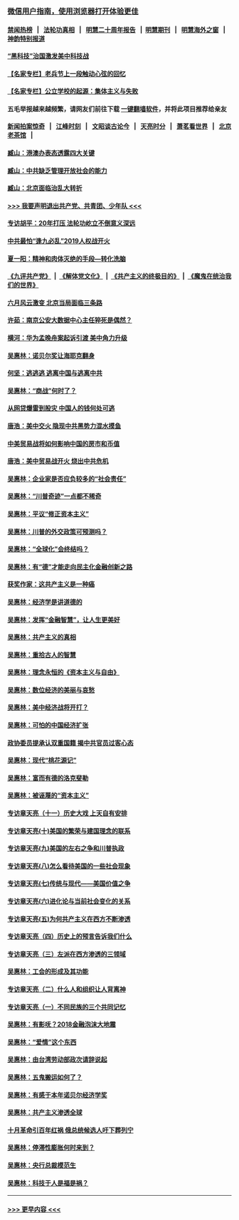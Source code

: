 ### [微信用户指南，使用浏览器打开体验更佳](https://github.com/gfw-breaker/banned-news1/blob/master/indexes/wechat-guide.md?t=0)
#### [禁闻热榜](热点新闻.md?t=0)  &nbsp;&nbsp;|&nbsp;&nbsp; [法轮功真相](https://github.com/gfw-breaker/truth/blob/master/README.md?t=0) &nbsp;&nbsp;|&nbsp;&nbsp; [明慧二十周年报告](https://github.com/gfw-breaker/mh-reports/blob/master/README.md?t=0) &nbsp;&nbsp;|&nbsp;&nbsp;[明慧期刊](https://github.com/gfw-breaker/mh-qikan) &nbsp;&nbsp;|&nbsp;&nbsp; [明慧海外之窗](https://github.com/gfw-breaker/mh-news/blob/master/README.md?t=0) &nbsp;&nbsp;|&nbsp;&nbsp; [神韵特别报道](https://github.com/gfw-breaker/mh-news/blob/master/shenyun.md?t=0)
#### [“黑科技”治国激发美中科技战](../pages/nsc423/n11638056.md?t=02042322) 
#### [【名家专栏】老兵节上一段触动心弦的回忆](../pages/nsc423/n11646016.md?t=02042322) 
#### [【名家专栏】公立学校的起源：集体主义与失败](../pages/nsc423/n11601833.md?t=02042322) 
#### 五毛举报越来越频繁，请网友们前往下载 [一键翻墙软件](https://github.com/gfw-breaker/ssr-accounts)，并将此项目推荐给亲友
#### [新闻拍案惊奇](https://github.com/gfw-breaker/banned-news1/blob/master/pages/link4.md) &nbsp;&nbsp;|&nbsp;&nbsp; [江峰时刻](https://github.com/gfw-breaker/banned-news1/blob/master/pages/link4.md) &nbsp;&nbsp;|&nbsp;&nbsp; [文昭谈古论今](https://github.com/gfw-breaker/banned-news1/blob/master/pages/link4.md) &nbsp;&nbsp;|&nbsp;&nbsp; [天亮时分](https://github.com/gfw-breaker/banned-news1/blob/master/pages/link4.md) &nbsp;&nbsp;|&nbsp;&nbsp; [萧茗看世界](https://github.com/gfw-breaker/banned-news1/blob/master/pages/link4.md) &nbsp;&nbsp;|&nbsp;&nbsp; [北京老茶馆](https://github.com/gfw-breaker/banned-news1/blob/master/pages/link4.md) &nbsp;&nbsp;|&nbsp;&nbsp; 
#### [臧山：港澳办表态透露四大关键](../pages/nsc423/n11421628.md?t=02042322) 
#### [臧山：中共缺乏管理开放社会的能力](../pages/nsc423/n11407457.md?t=02042322) 
#### [臧山：北京面临治乱大转折](../pages/nsc423/n11406895.md?t=02042322) 
#### [>>> 我要声明退出共产党、共青团、少年队 <<<](https://github.com/begood0513/goodnews/blob/master/quit/letter.md) 
#### [专访胡平：20年打压 法轮功屹立不倒意义深远](../pages/nsc423/n11398800.md?t=02042322) 
#### [中共最怕“逢九必乱”2019人权战开火](../pages/nsc423/n11385248.md?t=02042322) 
#### [夏一阳：精神和肉体灭绝的手段—转化洗脑](../pages/nsc423/n11368250.md?t=02042322) 
#### [《九评共产党》](https://github.com/begood0513/9ping.md/blob/master/README.md) &nbsp;|&nbsp; [《解体党文化》](../../../../jtdwh.md/blob/master/README.md)  &nbsp;|&nbsp; [《共产主义的终极目的》](../../../../gczydzjmd.md/blob/master/README.md) &nbsp;|&nbsp; [《魔鬼在统治我们的世界》](../../../../mgztzwmdsj.md/blob/master/README.md) 
#### [六月风云激变 北京当局面临三条路](../pages/nsc423/n11313668.md?t=02042322) 
#### [许茹：南京公安大数据中心主任猝死是偶然？](../pages/nsc423/n11064744.md?t=02042322) 
#### [横河：华为孟晚舟案起诉引渡 美中角力升级](../pages/nsc423/n11027230.md?t=02042322) 
#### [吴惠林：诺贝尔奖让海耶克翻身](../pages/nsc423/n10890049.md?t=02042322) 
#### [何坚：逃逃逃 逃离中国与逃离中共](../pages/nsc423/n10592891.md?t=02042322) 
#### [吴惠林：“商战”何时了？](../pages/nsc423/n10573558.md?t=02042322) 
#### [从网贷爆雷到股灾 中国人的钱何处可逃](../pages/nsc423/n10572800.md?t=02042322) 
#### [唐浩：美中交火 隐现中共黑势力混水摸鱼](../pages/nsc423/n10544040.md?t=02042322) 
#### [中美贸易战将如何影响中国的房市和币值](../pages/nsc423/n10543697.md?t=02042322) 
#### [唐浩：美中贸易战开火 烧出中共危机](../pages/nsc423/n10540126.md?t=02042322) 
#### [吴惠林：企业家是否应负较多的“社会责任”](../pages/nsc423/n10535022.md?t=02042322) 
#### [吴惠林：“川普奇迹”一点都不稀奇](../pages/nsc423/n10512808.md?t=02042322) 
#### [吴惠林：平议“修正资本主义”](../pages/nsc423/n10495724.md?t=02042322) 
#### [吴惠林：川普的外交政策可预测吗？](../pages/nsc423/n10462387.md?t=02042322) 
#### [吴惠林：“全球化”会终结吗？](../pages/nsc423/n10452838.md?t=02042322) 
#### [吴惠林：有“德”才能走向民主化金融创新之路](../pages/nsc423/n10432292.md?t=02042322) 
#### [获奖作家：这共产主义是一种癌](../pages/nsc423/n10431541.md?t=02042322) 
#### [吴惠林：经济学是讲道德的](../pages/nsc423/n10398014.md?t=02042322) 
#### [吴惠林：发挥“金融智慧”，让人生更美好](../pages/nsc423/n10375019.md?t=02042322) 
#### [吴惠林：共产主义的真相](../pages/nsc423/n10351394.md?t=02042322) 
#### [吴惠林：重拾古人的智慧](../pages/nsc423/n10337691.md?t=02042322) 
#### [吴惠林：理念永恒的《资本主义与自由》](../pages/nsc423/n10316274.md?t=02042322) 
#### [吴惠林：数位经济的美丽与哀愁](../pages/nsc423/n10292946.md?t=02042322) 
#### [吴惠林：美中经济战将开打？](../pages/nsc423/n10258825.md?t=02042322) 
#### [吴惠林：可怕的中国经济扩张](../pages/nsc423/n10219147.md?t=02042322) 
#### [政协委员提承认双重国籍 揭中共官员过客心态](../pages/nsc423/n10208809.md?t=02042322) 
#### [吴惠林：现代“桃花源记”](../pages/nsc423/n10185234.md?t=02042322) 
#### [吴惠林：富而有德的洛克斐勒](../pages/nsc423/n10142264.md?t=02042322) 
#### [吴惠林：被诬蔑的“资本主义”](../pages/nsc423/n10124816.md?t=02042322) 
#### [专访章天亮（十一）历史大戏 上天自有安排](../pages/nsc423/n10094905.md?t=02042322) 
#### [专访章天亮(十)美国的繁荣与建国理念的联系](../pages/nsc423/n10094899.md?t=02042322) 
#### [专访章天亮(九)美国的左右之争和川普执政](../pages/nsc423/n10094889.md?t=02042322) 
#### [专访章天亮(八)怎么看待美国的一些社会现象](../pages/nsc423/n10094857.md?t=02042322) 
#### [专访章天亮(七)传统与现代——美国价值之争](../pages/nsc423/n10093140.md?t=02042322) 
#### [专访章天亮(六)进化论与当前社会变化的关系](../pages/nsc423/n10092036.md?t=02042322) 
#### [专访章天亮(五)为何共产主义在西方不断渗透](../pages/nsc423/n10083620.md?t=02042322) 
#### [专访章天亮（四）历史上的预言告诉我们什么](../pages/nsc423/n10083606.md?t=02042322) 
#### [专访章天亮（三）左派在西方渗透的三领域](../pages/nsc423/n10081115.md?t=02042322) 
#### [吴惠林：工会的形成及其功能](../pages/nsc423/n10080633.md?t=02042322) 
#### [专访章天亮（二）什么人和组织让人背离神](../pages/nsc423/n10076637.md?t=02042322) 
#### [专访章天亮（一）不同民族的三个共同记忆](../pages/nsc423/n10074188.md?t=02042322) 
#### [吴惠林：有影呒？2018金融泡沫大地震](../pages/nsc423/n10040534.md?t=02042322) 
#### [吴惠林：“爱情”这个东西](../pages/nsc423/n10019423.md?t=02042322) 
#### [吴惠林：由台湾劳动部政次请辞说起](../pages/nsc423/n9979679.md?t=02042322) 
#### [吴惠林：五鬼搬运如何了？](../pages/nsc423/n9925338.md?t=02042322) 
#### [吴惠林：有感于本年诺贝尔经济学奖](../pages/nsc423/n9871883.md?t=02042322) 
#### [吴惠林：共产主义渗透全球](../pages/nsc423/n9812748.md?t=02042322) 
#### [十月革命引百年红祸 俄总统候选人吁下葬列宁](../pages/nsc423/n9810182.md?t=02042322) 
#### [吴惠林：停滞性膨胀何时来到？](../pages/nsc423/n9764136.md?t=02042322) 
#### [吴惠林：央行总裁模范生](../pages/nsc423/n9728134.md?t=02042322) 
#### [吴惠林：科技于人是福是祸？](../pages/nsc423/n9672982.md?t=02042322) 

----
#### [ >>> 更早内容 <<< ](../indexes/nsc423-earlier.md)
